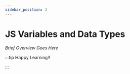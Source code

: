 ```yaml
---
sidebar_position: 2
---
```


# JS Variables and Data Types

_Brief Overview Goes Here_

:::tip Happy Learning!!

<QuestButton text="Go To Quest" link="https://app.stackup.dev/quest_page/js-variables-and-data-types" />

:::
